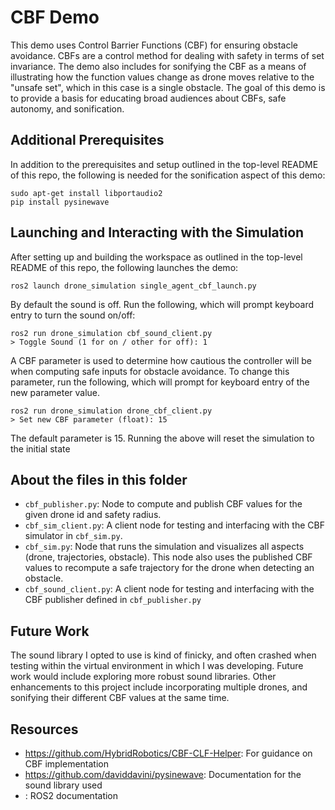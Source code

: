 # CBF Demo

This demo uses Control Barrier Functions (CBF) for ensuring obstacle avoidance. CBFs are a control method for dealing with safety in terms of set invariance. The demo also includes for sonifying the CBF as a means of illustrating how the function values change as drone moves relative to the "unsafe set", which in this case is a single obstacle. The goal of this demo is to provide a basis for educating broad audiences about CBFs, safe autonomy, and sonification.


## Additional Prerequisites
In addition to the prerequisites and setup outlined in the top-level README of this repo,
the following is needed for the sonification aspect of this demo:

```
sudo apt-get install libportaudio2
pip install pysinewave
```

## Launching and Interacting with the Simulation
After setting up and building the workspace as outlined in the top-level README of this repo, the following launches the demo:
```
ros2 launch drone_simulation single_agent_cbf_launch.py
```

By default the sound is off. Run the following, which will prompt keyboard entry to turn the sound on/off:
```
ros2 run drone_simulation cbf_sound_client.py
> Toggle Sound (1 for on / other for off): 1
```

A CBF parameter is used to determine how cautious the controller will be when computing safe inputs for obstacle avoidance.
To change this parameter, run the following, which will prompt for keyboard entry of the new parameter value.
```
ros2 run drone_simulation drone_cbf_client.py
> Set new CBF parameter (float): 15
```
The default parameter is 15. Running the above will reset the simulation to the initial state

## About the files in this folder

- `cbf_publisher.py`: Node to compute and publish CBF values for the given drone id and safety radius.
- `cbf_sim_client.py`: A client node for testing and interfacing with the CBF simulator in `cbf_sim.py`.
- `cbf_sim.py`: Node that runs the simulation and visualizes all aspects (drone, trajectories, obstacle). This node also uses the published CBF values to recompute a safe trajectory for the drone when detecting an obstacle.
- `cbf_sound_client.py`: A client node for testing and interfacing with the CBF publisher defined in `cbf_publisher.py`

## Future Work
The sound library I opted to use is kind of finicky, and often crashed when testing within the virtual environment in which I was developing. Future work would include exploring more robust sound libraries.
Other enhancements to this project include incorporating multiple drones, and sonifying their different CBF values at the same time.

## Resources
- [](https://github.com/HybridRobotics/CBF-CLF-Helper)https://github.com/HybridRobotics/CBF-CLF-Helper: For guidance on CBF implementation
- [](https://github.com/daviddavini/pysinewave)https://github.com/daviddavini/pysinewave: Documentation for the sound library used
- [](http://docs.ros.org/en/humble/): ROS2 documentation
